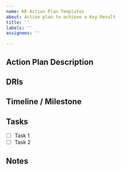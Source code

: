 ```yaml
---
name: KR Action Plan Templates
about: Action plan to achieve a Key Result
title: ''
labels: ''
assignees: ''

---
```


## Action Plan Description

<!--- Provide a detailed description of this Key result, basically the WHY -->

## DRIs

<!-- You can mention the team or individual who is the DRI for this Action Plan -->

## Timeline / Milestone

<!-- Provide a tentative timeline or milestone for the Action Plan --> 

## Tasks

<!-- Provide a Checklist of all the tasks for achieving this Action plan. Each checklist item can be an existing issue if a task is being tracked in a separate issue. You can also convert an item to an issue by clicking the ellipsis near the item and select 'Convert to Issue'   -->

- [ ] Task 1
- [ ] Task 2

## Notes

<!--- Any other details or data you want to include -->
